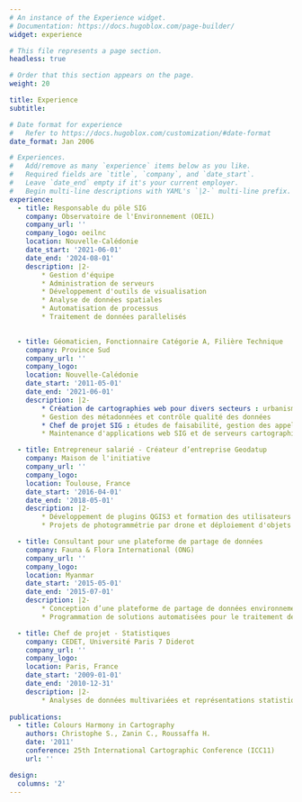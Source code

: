 ```yaml
---
# An instance of the Experience widget.
# Documentation: https://docs.hugoblox.com/page-builder/
widget: experience

# This file represents a page section.
headless: true

# Order that this section appears on the page.
weight: 20

title: Experience
subtitle:

# Date format for experience
#   Refer to https://docs.hugoblox.com/customization/#date-format
date_format: Jan 2006

# Experiences.
#   Add/remove as many `experience` items below as you like.
#   Required fields are `title`, `company`, and `date_start`.
#   Leave `date_end` empty if it's your current employer.
#   Begin multi-line descriptions with YAML's `|2-` multi-line prefix.
experience:
  - title: Responsable du pôle SIG
    company: Observatoire de l'Environnement (OEIL)
    company_url: ''
    company_logo: oeilnc
    location: Nouvelle-Calédonie
    date_start: '2021-06-01'
    date_end: '2024-08-01'
    description: |2-
        * Gestion d'équipe 
        * Administration de serveurs 
        * Développement d'outils de visualisation
        * Analyse de données spatiales
        * Automatisation de processus
        * Traitement de données parallelisés

        
  - title: Géomaticien, Fonctionnaire Catégorie A, Filière Technique
    company: Province Sud
    company_url: ''
    company_logo: 
    location: Nouvelle-Calédonie
    date_start: '2011-05-01'
    date_end: '2021-06-01'
    description: |2-
        * Création de cartographies web pour divers secteurs : urbanisme, environnement, santé, etc.
        * Gestion des métadonnées et contrôle qualité des données
        * Chef de projet SIG : études de faisabilité, gestion des appels d'offres
        * Maintenance d'applications web SIG et de serveurs cartographiques

  - title: Entrepreneur salarié - Créateur d’entreprise Geodatup
    company: Maison de l'initiative
    company_url: ''
    company_logo: 
    location: Toulouse, France
    date_start: '2016-04-01'
    date_end: '2018-05-01'
    description: |2-
        * Développement de plugins QGIS3 et formation des utilisateurs
        * Projets de photogrammétrie par drone et déploiement d'objets connectés (IoT)

  - title: Consultant pour une plateforme de partage de données
    company: Fauna & Flora International (ONG)
    company_url: ''
    company_logo: 
    location: Myanmar
    date_start: '2015-05-01'
    date_end: '2015-07-01'
    description: |2-
        * Conception d’une plateforme de partage de données environnementales
        * Programmation de solutions automatisées pour le traitement de données spatiales

  - title: Chef de projet - Statistiques
    company: CEDET, Université Paris 7 Diderot
    company_url: ''
    company_logo: 
    location: Paris, France
    date_start: '2009-01-01'
    date_end: '2010-12-31'
    description: |2-
        * Analyses de données multivariées et représentations statistiques
  
publications:
  - title: Colours Harmony in Cartography
    authors: Christophe S., Zanin C., Roussaffa H.
    date: '2011'
    conference: 25th International Cartographic Conference (ICC11)
    url: ''

design:
  columns: '2'
---
```

